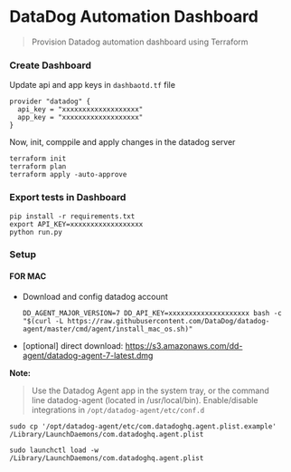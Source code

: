 # DataDog Automation Dashboard 
> Provision Datadog automation dashboard using Terraform

### Create Dashboard

Update api and app keys in `dashbaotd.tf` file

    provider "datadog" {
      api_key = "xxxxxxxxxxxxxxxxxxx"
      app_key = "xxxxxxxxxxxxxxxxxxx"
    }

Now, init, comppile and apply changes in the datadog server

    terraform init
    terraform plan
    terraform apply -auto-approve

### Export tests in Dashboard
    pip install -r requirements.txt
    export API_KEY=xxxxxxxxxxxxxxxxxx
    python run.py

### Setup

#### FOR MAC

- Download and config datadog account

      DD_AGENT_MAJOR_VERSION=7 DD_API_KEY=xxxxxxxxxxxxxxxxxxxx bash -c "$(curl -L https://raw.githubusercontent.com/DataDog/datadog-agent/master/cmd/agent/install_mac_os.sh)"

- [optional] direct download:
https://s3.amazonaws.com/dd-agent/datadog-agent-7-latest.dmg

**Note:**
> Use the Datadog Agent app in the system tray, or the command line datadog-agent (located in /usr/local/bin).
Enable/disable integrations in `/opt/datadog-agent/etc/conf.d`

    sudo cp '/opt/datadog-agent/etc/com.datadoghq.agent.plist.example' /Library/LaunchDaemons/com.datadoghq.agent.plist
    
    sudo launchctl load -w /Library/LaunchDaemons/com.datadoghq.agent.plist
